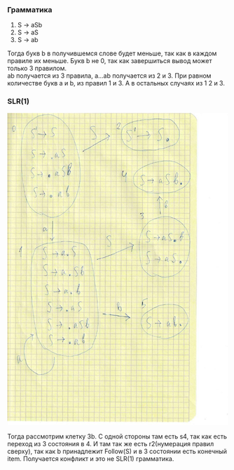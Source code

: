 ### Грамматика

1) S -> aSb
2) S -> aS
3) S -> ab

Тогда букв b в получившемся слове будет меньше, так как в каждом правиле их меньше. Букв b не 0, так как завершиться вывод может только 3 правилом.  
ab получается из 3 правила, a...ab получается из 2 и 3. При равном количестве букв a и b, из правил 1 и 3. А в остальных случаях из 1 2 и 3.  

### SLR(1)
![](jpg.jpg)  

Тогда рассмотрим клетку 3b. С одной стороны там есть s4, так как есть переход из 3 состояния в 4. И там так же есть r2(нумерация правил сверху), так как b принадлежит Follow(S) и в 3 состоянии есть конечный item. Получается конфликт и это не SLR(1) грамматика.